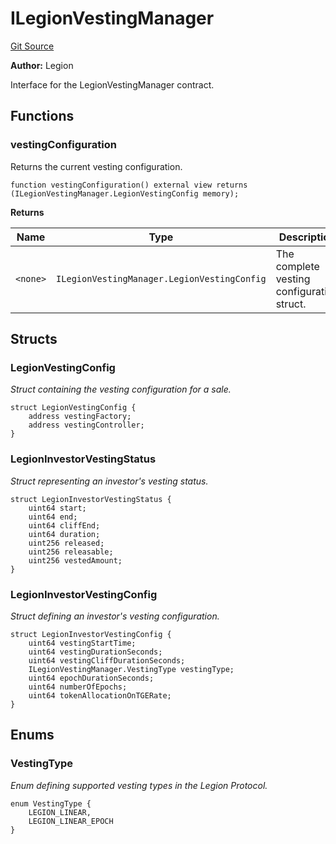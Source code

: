 # ILegionVestingManager
[Git Source](https://github.com/Legion-Team/legion-protocol-contracts/blob/ee293af08cf63f9bfeacc7adda6146d75c306212/src/interfaces/vesting/ILegionVestingManager.sol)

**Author:**
Legion

Interface for the LegionVestingManager contract.


## Functions
### vestingConfiguration

Returns the current vesting configuration.


```solidity
function vestingConfiguration() external view returns (ILegionVestingManager.LegionVestingConfig memory);
```
**Returns**

|Name|Type|Description|
|----|----|-----------|
|`<none>`|`ILegionVestingManager.LegionVestingConfig`|The complete vesting configuration struct.|


## Structs
### LegionVestingConfig
*Struct containing the vesting configuration for a sale.*


```solidity
struct LegionVestingConfig {
    address vestingFactory;
    address vestingController;
}
```

### LegionInvestorVestingStatus
*Struct representing an investor's vesting status.*


```solidity
struct LegionInvestorVestingStatus {
    uint64 start;
    uint64 end;
    uint64 cliffEnd;
    uint64 duration;
    uint256 released;
    uint256 releasable;
    uint256 vestedAmount;
}
```

### LegionInvestorVestingConfig
*Struct defining an investor's vesting configuration.*


```solidity
struct LegionInvestorVestingConfig {
    uint64 vestingStartTime;
    uint64 vestingDurationSeconds;
    uint64 vestingCliffDurationSeconds;
    ILegionVestingManager.VestingType vestingType;
    uint64 epochDurationSeconds;
    uint64 numberOfEpochs;
    uint64 tokenAllocationOnTGERate;
}
```

## Enums
### VestingType
*Enum defining supported vesting types in the Legion Protocol.*


```solidity
enum VestingType {
    LEGION_LINEAR,
    LEGION_LINEAR_EPOCH
}
```

